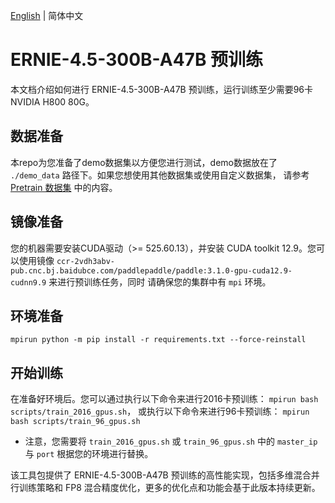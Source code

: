 [English](README.md) | 简体中文

# ERNIE-4.5-300B-A47B 预训练
本文档介绍如何进行 ERNIE-4.5-300B-A47B 预训练，运行训练至少需要96卡NVIDIA H800 80G。

## 数据准备
本repo为您准备了demo数据集以方便您进行测试，demo数据放在了 `./demo_data` 路径下。如果您想使用其他数据集或使用自定义数据集，
请参考 [Pretrain 数据集](https://paddlenlp.readthedocs.io/zh/latest/llm/dataset.html) 中的内容。

## 镜像准备
您的机器需要安装CUDA驱动（>= 525.60.13），并安装 CUDA toolkit 12.9。您可以使用镜像 `ccr-2vdh3abv-pub.cnc.bj.baidubce.com/paddlepaddle/paddle:3.1.0-gpu-cuda12.9-cudnn9.9` 来进行预训练任务，同时
请确保您的集群中有 `mpi` 环境。

## 环境准备
`mpirun python -m pip install -r requirements.txt --force-reinstall`

## 开始训练
在准备好环境后。您可以通过执行以下命令来进行2016卡预训练：
`mpirun bash scripts/train_2016_gpus.sh`，
或执行以下命令来进行96卡预训练：
`mpirun bash scripts/train_96_gpus.sh`

- 注意，您需要将 `train_2016_gpus.sh` 或 `train_96_gpus.sh` 中的 `master_ip` 与 `port` 根据您的环境进行替换。

该工具包提供了 ERNIE-4.5-300B-A47B 预训练的高性能实现，包括多维混合并行训练策略和 FP8 混合精度优化，更多的优化点和功能会基于此版本持续更新。
